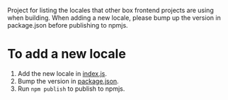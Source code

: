 Project for listing the locales that other box frontend projects are using when building.
When adding a new locale, please bump up the version in package.json before publishing to npmjs.

# To add a new locale
1. Add the new locale in [index.js](index.js).
2. Bump the version in [package.json](package.json).
3. Run `npm publish` to publish to npmjs.